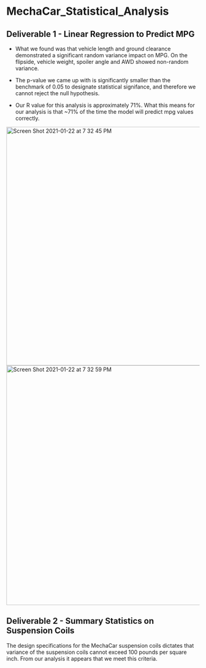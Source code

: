 # MechaCar_Statistical_Analysis

## Deliverable 1 - Linear Regression to Predict MPG

* What we found was that vehicle length and ground clearance demonstrated a significant random variance impact on MPG. On the flipside, vehicle weight, spoiler angle and AWD showed non-random variance. 

* The p-value we came up with is significantly smaller than the benchmark of 0.05 to designate statistical signifance, and therefore we cannot reject the null hypothesis. 

* Our R value for this analysis is approximately 71%. What this means for our analysis is that ~71% of the time the model will predict mpg values correctly.

<img width="621" alt="Screen Shot 2021-01-22 at 7 32 45 PM" src="https://user-images.githubusercontent.com/68168883/105571202-2ff53a80-5d1c-11eb-930f-905836bd92a9.png">

<img width="624" alt="Screen Shot 2021-01-22 at 7 32 59 PM" src="https://user-images.githubusercontent.com/68168883/105571206-34215800-5d1c-11eb-8f4f-e91b4c930b05.png">

## Deliverable 2 - Summary Statistics on Suspension Coils

The design specifications for the MechaCar suspension coils dictates that variance of the suspension coils cannot exceed 100 pounds per square inch. From our analysis it appears that we meet this criteria.  
